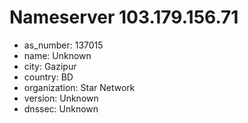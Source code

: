 # Nameserver 103.179.156.71

* as_number: 137015
* name: Unknown
* city: Gazipur
* country: BD
* organization: Star Network
* version: Unknown
* dnssec: Unknown
